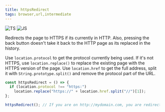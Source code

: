 ```yaml
---
title: httpsRedirect
tags: browser,url,intermediate
---
```


![TS](https://img.shields.io/badge/supports-typescript-blue.svg?style=flat-square)
![JS](https://img.shields.io/badge/supports-javascript-yellow.svg?style=flat-square)

Redirects the page to HTTPS if its currently in HTTP. Also, pressing the back button doesn't take it back to the HTTP page as its replaced in the history.

Use `location.protocol` to get the protocol currently being used. If it's not HTTPS, use `location.replace()` to replace the existing page with the HTTPS version of the page. Use `location.href` to get the full address, split it with `String.prototype.split()` and remove the protocol part of the URL.

```ts title="typescript"
const httpsRedirect = () => {
  if (location.protocol !== "https:")
    location.replace("https://" + location.href.split("//")[1]);
};
```

```ts title="typescript"
httpsRedirect(); // If you are on http://mydomain.com, you are redirected to https://mydomain.com
```
